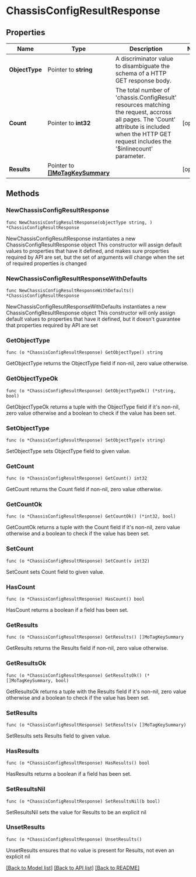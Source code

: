 # ChassisConfigResultResponse

## Properties

Name | Type | Description | Notes
------------ | ------------- | ------------- | -------------
**ObjectType** | Pointer to **string** | A discriminator value to disambiguate the schema of a HTTP GET response body. | 
**Count** | Pointer to **int32** | The total number of &#39;chassis.ConfigResult&#39; resources matching the request, accross all pages. The &#39;Count&#39; attribute is included when the HTTP GET request includes the &#39;$inlinecount&#39; parameter. | [optional] 
**Results** | Pointer to [**[]MoTagKeySummary**](MoTagKeySummary.md) |  | [optional] 

## Methods

### NewChassisConfigResultResponse

`func NewChassisConfigResultResponse(objectType string, ) *ChassisConfigResultResponse`

NewChassisConfigResultResponse instantiates a new ChassisConfigResultResponse object
This constructor will assign default values to properties that have it defined,
and makes sure properties required by API are set, but the set of arguments
will change when the set of required properties is changed

### NewChassisConfigResultResponseWithDefaults

`func NewChassisConfigResultResponseWithDefaults() *ChassisConfigResultResponse`

NewChassisConfigResultResponseWithDefaults instantiates a new ChassisConfigResultResponse object
This constructor will only assign default values to properties that have it defined,
but it doesn't guarantee that properties required by API are set

### GetObjectType

`func (o *ChassisConfigResultResponse) GetObjectType() string`

GetObjectType returns the ObjectType field if non-nil, zero value otherwise.

### GetObjectTypeOk

`func (o *ChassisConfigResultResponse) GetObjectTypeOk() (*string, bool)`

GetObjectTypeOk returns a tuple with the ObjectType field if it's non-nil, zero value otherwise
and a boolean to check if the value has been set.

### SetObjectType

`func (o *ChassisConfigResultResponse) SetObjectType(v string)`

SetObjectType sets ObjectType field to given value.


### GetCount

`func (o *ChassisConfigResultResponse) GetCount() int32`

GetCount returns the Count field if non-nil, zero value otherwise.

### GetCountOk

`func (o *ChassisConfigResultResponse) GetCountOk() (*int32, bool)`

GetCountOk returns a tuple with the Count field if it's non-nil, zero value otherwise
and a boolean to check if the value has been set.

### SetCount

`func (o *ChassisConfigResultResponse) SetCount(v int32)`

SetCount sets Count field to given value.

### HasCount

`func (o *ChassisConfigResultResponse) HasCount() bool`

HasCount returns a boolean if a field has been set.

### GetResults

`func (o *ChassisConfigResultResponse) GetResults() []MoTagKeySummary`

GetResults returns the Results field if non-nil, zero value otherwise.

### GetResultsOk

`func (o *ChassisConfigResultResponse) GetResultsOk() (*[]MoTagKeySummary, bool)`

GetResultsOk returns a tuple with the Results field if it's non-nil, zero value otherwise
and a boolean to check if the value has been set.

### SetResults

`func (o *ChassisConfigResultResponse) SetResults(v []MoTagKeySummary)`

SetResults sets Results field to given value.

### HasResults

`func (o *ChassisConfigResultResponse) HasResults() bool`

HasResults returns a boolean if a field has been set.

### SetResultsNil

`func (o *ChassisConfigResultResponse) SetResultsNil(b bool)`

 SetResultsNil sets the value for Results to be an explicit nil

### UnsetResults
`func (o *ChassisConfigResultResponse) UnsetResults()`

UnsetResults ensures that no value is present for Results, not even an explicit nil

[[Back to Model list]](../README.md#documentation-for-models) [[Back to API list]](../README.md#documentation-for-api-endpoints) [[Back to README]](../README.md)


